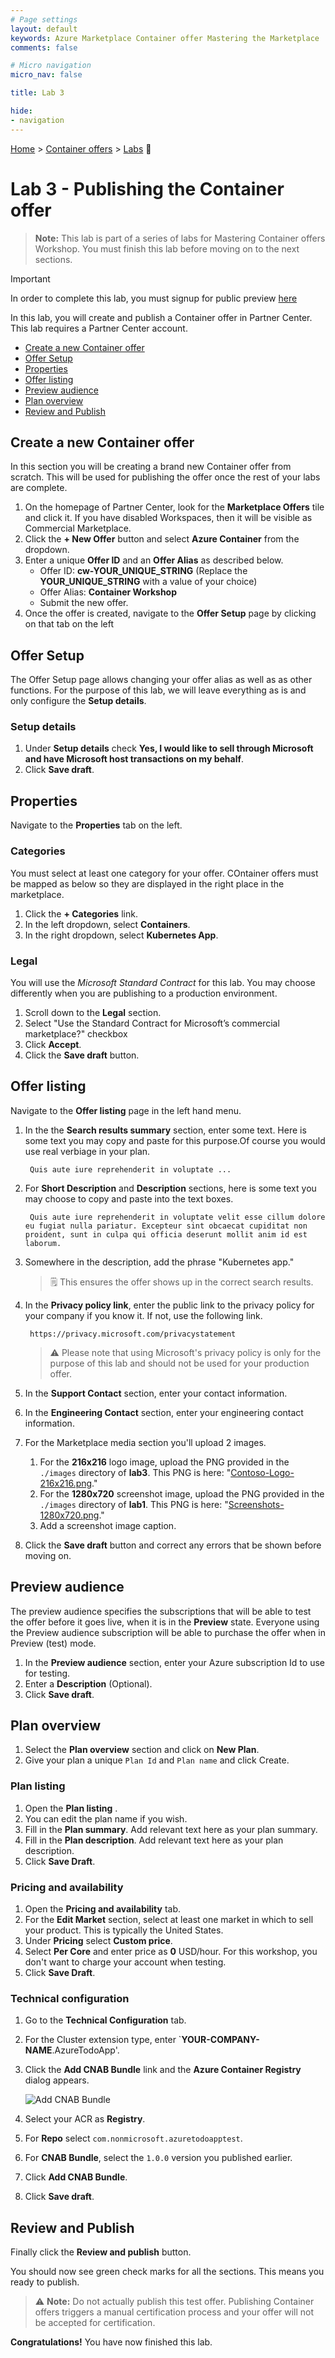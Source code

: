 ```yaml
---
# Page settings
layout: default
keywords: Azure Marketplace Container offer Mastering the Marketplace
comments: false

# Micro navigation
micro_nav: false

title: Lab 3

hide:
- navigation
---
```


[Home](../../../) > [Container offers](../../) > [Labs](../../index.md#labs) 🧪

# Lab 3 - Publishing the Container offer

> **Note:** This lab is part of a series of labs for Mastering Container offers Workshop. You must finish this lab before moving on to the next sections.

> [!IMPORTANT] 
>
> In order to complete this lab, you must signup for public preview [here](https://forms.office.com/pages/responsepage.aspx?id=v4j5cvGGr0GRqy180BHbR0isU_qQJglCq3xE2-4gcIRUMFRIQk05Rk5WQlRPR05BVlhRQzNaMk9YOC4u)

In this lab, you will create and publish a Container offer in Partner Center. This lab requires a Partner Center account.

<!-- no toc -->
- [Create a new Container offer](#create-a-new-container-offer)
- [Offer Setup](#offer-setup)
- [Properties](#properties)
- [Offer listing](#offer-listing)
- [Preview audience](#preview-audience)
- [Plan overview](#plan-overview)
- [Review and Publish](#review-and-publish)

## Create a new Container offer

In this section you will be creating a brand new Container offer from scratch. This will be used for publishing the offer once the rest of your labs are complete.

1. On the homepage of Partner Center, look for the **Marketplace Offers** tile and click it. If you have disabled Workspaces, then it will be visible as Commercial Marketplace.
2. Click the **+ New Offer** button and select **Azure Container** from the dropdown.
3. Enter a unique **Offer ID** and an **Offer Alias** as described below.
    - Offer ID: **cw-YOUR_UNIQUE_STRING** (Replace the **YOUR_UNIQUE_STRING** with a value of your choice)
    - Offer Alias: **Container Workshop**
    - Submit the new offer.
4. Once the offer is created, navigate to the **Offer Setup** page by clicking on that tab on the left

## Offer Setup

The Offer Setup page allows changing your offer alias as well as as other functions. For the purpose of this lab, we will leave everything as is and only configure the **Setup details**.

### Setup details

1. Under **Setup details** check **Yes, I would like to sell through Microsoft and have Microsoft host transactions on my behalf**.
2. Click **Save draft**.

## Properties

Navigate to the **Properties** tab on the left.

### Categories

You must select at least one category for your offer. COntainer offers must be mapped as below so they are displayed in the right place in the marketplace.

1. Click the **+ Categories** link.
1. In the left dropdown, select **Containers**.
1. In the right dropdown, select **Kubernetes App**.

### Legal

You will use the *Microsoft Standard Contract* for this lab. You may choose differently when you are publishing to a production environment.

1. Scroll down to the **Legal** section.
2. Select "Use the Standard Contract for Microsoft’s commercial marketplace?" checkbox
3. Click **Accept**.
4. Click the **Save draft** button.

## Offer listing

Navigate to the **Offer listing** page in the left hand menu.

1. In the the **Search results summary** section, enter some text. Here is some text you may copy and paste for this purpose.Of course you would use real verbiage in your plan.

        Quis aute iure reprehenderit in voluptate ...

2. For **Short Description** and **Description** sections, here is some text you may choose to copy and paste into the text boxes.

        Quis aute iure reprehenderit in voluptate velit esse cillum dolore eu fugiat nulla pariatur. Excepteur sint obcaecat cupiditat non proident, sunt in culpa qui officia deserunt mollit anim id est laborum.

3. Somewhere in the description, add the phrase "Kubernetes app."

    > 🗒️ This ensures the offer shows up in the correct search results.

4. In the **Privacy policy link**, enter the public link to the privacy policy for your company if you know it. If not, use the following link.

        https://privacy.microsoft.com/privacystatement

    > ⚠️ Please note that using Microsoft's privacy policy is only for the purpose of this lab and should not be used for your production offer.

5. In the **Support Contact** section, enter your contact information.
6. In the **Engineering Contact** section, enter your engineering contact information.
7. For the Marketplace media section you'll upload 2 images.
    1. For the **216x216** logo image, upload the PNG provided in the `./images` directory of **lab3**. This PNG is here: "[Contoso-Logo-216x216.png](./images/Contoso-Logo-216x216.png)."
    2. For the **1280x720** screenshot image, upload the PNG provided in the `./images` directory of **lab1**. This PNG is here: "[Screenshots-1280x720.png](./images/Screenshots-1280x720.png)."
    3. Add a screenshot image caption.
8. Click the **Save draft** button and correct any errors that be shown before moving on.

## Preview audience

The preview audience specifies the subscriptions that will be able to test the offer before it goes live, when it is in the **Preview** state. Everyone using the Preview audience subscription will be able to purchase the offer when in Preview (test) mode.

1. In the **Preview audience** section, enter your Azure subscription Id to use for testing.
1. Enter a **Description** (Optional).
1. Click **Save draft**.

## Plan overview

1. Select the **Plan overview** section and click on **New Plan**.
1. Give your plan a unique `Plan Id` and `Plan name` and click Create.

### Plan listing

1. Open the **Plan listing** .
2. You can edit the plan name if you wish.
3. Fill in the **Plan summary**. Add relevant text here as your plan summary.
4. Fill in the **Plan description**. Add relevant text here as your plan description.
5. Click **Save Draft**.

### Pricing and availability

1. Open the **Pricing and availability** tab.
1. For the **Edit Market** section, select at least one market in which to sell your product. This is typically the United States.
1. Under **Pricing**  select  **Custom price**.
1. Select **Per Core** and enter price as **0** USD/hour. For this workshop, you don't want to charge your account when testing.
1. Click **Save Draft**.

### Technical configuration

1. Go to the **Technical Configuration** tab. 
2. For the Cluster extension type, enter `**YOUR-COMPANY-NAME**.AzureTodoApp'.
3. Click the **Add CNAB Bundle** link and the **Azure Container Registry** dialog appears.

      ![Add CNAB Bundle](./images/plan.png)

4. Select your ACR as **Registry**.
5. For **Repo** select `com.nonmicrosoft.azuretodoapptest`.
6. For **CNAB Bundle**, select the `1.0.0` version you published earlier.
7. Click **Add CNAB Bundle**.
8. Click **Save draft**.

## Review and Publish

Finally click the **Review and publish** button.

You should now see green check marks for all the sections. This means you ready to publish. 

> ⚠️ **Note:** Do not actually publish this test offer. Publishing Container offers triggers a manual certification process and your offer will not be accepted for certification.

**Congratulations!** You have now finished this lab.